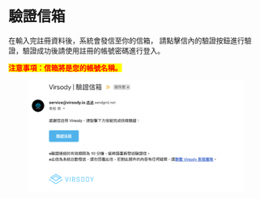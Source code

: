 # 驗證信箱

在輸入完註冊資料後，系統會發信至你的信箱， 請點擊信內的驗證按鈕進行驗證，驗證成功後請使用註冊的帳號密碼進行登入。

<mark style="color:red;">**注意事項：信箱將是您的帳號名稱。**</mark>

<figure><img src="../.gitbook/assets/Frame 4.png" alt=""><figcaption></figcaption></figure>
